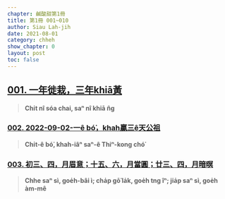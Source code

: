 ```yaml
---
chapter: 鹹酸甜第1冊
title: 第1冊 001~010
author: Siau Lah-jih
date: 2021-08-01
category: chheh
show_chapter: 0
layout: post
toc: false
---
```


## [001. 一年徙栽，三年khiā黃](09-01.html)
> **Chi̍t nî sóa chai, saⁿ nî khiā n̂g**

### [002. 2022-09-02-一ê bó͘，khah贏三ê天公祖](09-02.html)
> **Chi̍t-ê bó͘, khah-iâⁿ saⁿ-ê Thiⁿ-kong chó͘**

### [003. 初三、四，月眉意；十五、六，月當圓；廿三、四，月暗暝](09-05.html)
>**Chhe saⁿ sì, goe̍h-bâi ì; cha̍p gō͘ la̍k, goe̍h tng îⁿ; jia̍p saⁿ sì, goe̍h àm-mê**
